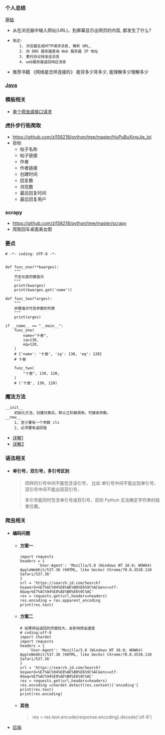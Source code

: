 ### 个人总结
[基础](https://pic4.zhimg.com/v2-3babf5c369ec1c0227b2ca3d3607ecfd_r.jpg?source=1940ef5c)

   - 从在浏览器中输入网址(URL)，到屏幕显示出网页的内容, 都发生了什么? 
   - ```
     简述:  
        1. 浏览器生成HTTP请求消息, 解析 URL, 
        2. 向 DNS 服务器查询 Web 服务器 IP 地址
        3. 委托协议栈发送消息
        4. web服务器返回响应消息
     ```
   - 推荐书籍  《网络是怎样连接的》  能背多少背多少, 能理解多少理解多少
    

### [Java](https://github.com/zl158218/PythonRelated/tree/master/Java)
### 模板相关
  - [单个爬虫或接口请求](https://github.com/zl158218/PythonRelated/blob/master/Template/spider_template.py)

### 虎扑步行街爬取
  
  - https://github.com/zl158218/python/tree/master/HuPuBuXingJie_lol
  - 目标
    - 帖子名称
    - 帖子链接
    - 作者
    - 作者链接
    - 创建时间
    - 回复数
    - 浏览数
    - 最后回复时间
    - 最后回复用户
### scrapy
  - https://github.com/zl158218/python/tree/master/scrapy
  - 爬取回车桌面美女图


### 要点

```
# -*- coding: UTF-8 -*-


def func_one(**kwarges):
    """
    不定长度的键值对
    """
    print(kwarges)
    print(kwarges.get('name'))

def func_two(*arges):
    """
    非键值对可变参数的列表
    """
    print(arges)

if __name__ == "__main__":
    func_one(
        name="十叁",
        iq=130,
        eq=120,
    )
    # {'name': '十叁', 'iq': 130, 'eq': 120}
    # 十叁

    func_two(
        "十叁", 130, 120,
    )
    # ('十叁', 130, 120)

```

### 魔法方法
```
__init__
    初始化方法，创建对象后，默认立刻被调用，可接收参数。
__new__
    1, 至少要有一个参数 cls
    2, 必须要有返回值
```
- [详解1](https://zhuanlan.zhihu.com/p/58139772)
- [详解2](https://mp.weixin.qq.com/s/SyC_LLQL8AU3i6wYNlOdNQ)


### 语法相关
- #### 单引号，双引号，多引号区别
    > 同样的引号中间不能包含该引号，
    > 比如 单引号中间不能出现单引号，双引号中间不能出现双引号，
    > 
    > 多引号能同时包含单引号或双引号，否则 Python 无法确定字符串的结束位置。

### 爬虫相关

- #### 编码问题

  - #### 方案一
    ```
    import requests
    headers = {
            'User-Agent': 'Mozilla/5.0 (Windows NT 10.0; WOW64) AppleWebKit/537.36 (KHTML, like Gecko) Chrome/70.0.3538.110 Safari/537.36'
    }
    url = 'https://search.jd.com/Search?keyword=%E7%AC%94%E8%AE%B0%E6%9C%AC&enc=utf-8&wq=%E7%AC%94%E8%AE%B0%E6%9C%AC'
    res = requests.get(url,headers=headers)
    res.encoding = res.apparent_encoding
    print(res.text)
    ```
  - #### 方案二
    ```
    # 如果网站返回的页面较大，会影响爬虫速度
    # coding:utf-8
    import chardet
    import requests
    headers = {
        'User-Agent': 'Mozilla/5.0 (Windows NT 10.0; WOW64) AppleWebKit/537.36 (KHTML, like Gecko) Chrome/70.0.3538.110 Safari/537.36'
    }
    url = 'https://search.jd.com/Search?keyword=%E7%AC%94%E8%AE%B0%E6%9C%AC&enc=utf-8&wq=%E7%AC%94%E8%AE%B0%E6%9C%AC'
    res = requests.get(url,headers=headers)
    res.encoding =chardet.detect(res.content)['encoding']
    print(res.text)
    print(res.encoding)
    ```
  - #### 其他
    > res = res.text.encode(response.encoding).decode('utf-8')


- [后端](https://www.zhihu.com/question/39888195/answer/1513689754)